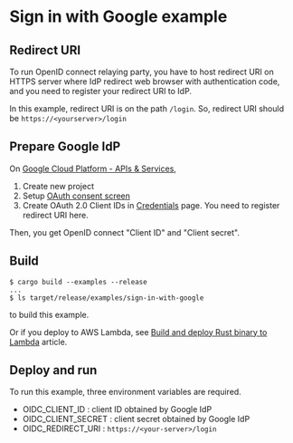 # Sign in with Google example

## Redirect URI

To run OpenID connect relaying party, you have to host redirect URI on HTTPS server where IdP redirect web browser with authentication code, and you need to register your redirect URI to IdP.

In this example, redirect URI is on the path `/login`.  So, redirect URI should be `https://<yourserver>/login`

## Prepare Google IdP

On [Google Cloud Platform - APIs & Services](https://console.cloud.google.com/apis/dashboard),

1. Create new project
2. Setup [OAuth consent screen](https://console.cloud.google.com/apis/credentials/consent)
3. Create OAuth 2.0 Client IDs in [Credentials](https://console.cloud.google.com/apis/credentials) page. You need to register redirect URI here.

Then, you get OpenID connect "Client ID" and "Client secret".

## Build

```console
$ cargo build --examples --release
...
$ ls target/release/examples/sign-in-with-google
```

to build this example.

Or if you deploy to AWS Lambda, see [Build and deploy Rust binary to Lambda](https://github.com/hanabu/lambda-web/blob/main/Deploy.md) article.

## Deploy and run

To run this example, three environment variables are required.

- OIDC_CLIENT_ID : client ID obtained by Google IdP
- OIDC_CLIENT_SECRET : client secret obtained by Google IdP
- OIDC_REDIRECT_URI : `https://<your-server>/login`
